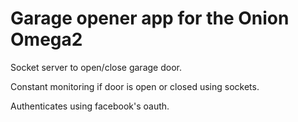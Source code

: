 # Garage opener app for the Onion Omega2

Socket server to open/close garage door. 

Constant monitoring if door is open or closed using sockets.

Authenticates using facebook's oauth.
